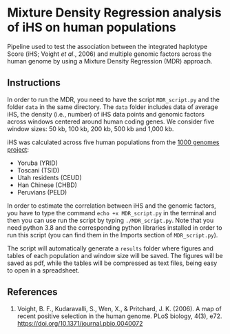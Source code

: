 # Mixture Density Regression analysis of iHS on human populations

Pipeline used to test the association between the integrated haplotype Score (iHS; Voight *et al*., 2006) and multiple genomic factors across the human genome by using a Mixture Density Regression (MDR) approach.

## Instructions

In order to run the MDR, you need to have the script `MDR_script.py` and the folder `data` in the same directory. The `data` folder includes data of average iHS, the density (i.e., number) of iHS data points and genomic factors across windows centered around human coding genes. We consider five window sizes: 50 kb, 100 kb, 200 kb, 500 kb and 1,000 kb. 

iHS was calculated across five human populations from the [1000 genomes project](https://www.internationalgenome.org/):

- Yoruba (YRID)
- Toscani (TSID)
- Utah residents (CEUD)
- Han Chinese (CHBD)
- Peruvians (PELD)

In order to estimate the correlation between iHS and the genomic factors, you have to type the command `echo +x MDR_script.py` in the terminal and then you can use run the script by typing `./MDR_script.py`. Note that you need python 3.8 and the corresponding python libraries installed in order to run this script (you can find them in the Imports section of `MDR_script.py`).

The script will automatically generate a `results` folder where figures and tables of each population and window size will be saved. The figures will be saved as pdf, while the tables will be compressed as text files, being easy to open in a spreadsheet.


## References

1. Voight, B. F., Kudaravalli, S., Wen, X., & Pritchard, J. K. (2006). A map of recent positive selection in the human genome. PLoS biology, 4(3), e72. https://doi.org/10.1371/journal.pbio.0040072
